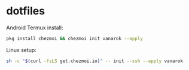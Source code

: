 # dotfiles

Android Termux install: 
```sh
pkg install chezmoi && chezmoi init vanarok --apply
```
Linux setup: 
```sh
sh -c "$(curl -fsLS get.chezmoi.io)" -- init --ssh --apply vanarok
```
